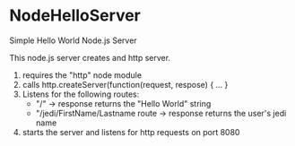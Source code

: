 # NodeHelloServer
Simple Hello World Node.js Server

This node.js server creates and http server.

1. requires the "http" node module
2. calls http.createServer(function(request, respose) { ... }
3. Listens for the following routes:
    * "/" -> response returns the "Hello World" string
    * "/jedi/FirstName/Lastname route -> response returns the user's jedi name
4. starts the server and listens for http requests on port 8080
